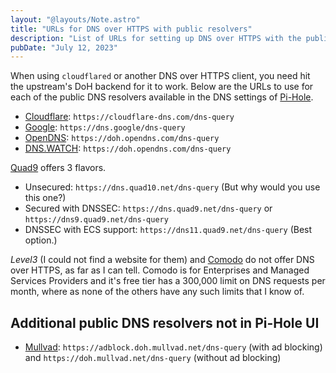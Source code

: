 ```yaml
---
layout: "@layouts/Note.astro"
title: "URLs for DNS over HTTPS with public resolvers"
description: "List of URLs for setting up DNS over HTTPS with the public DNS resolvers available in Pi-Hole."
pubDate: "July 12, 2023"
---
```


When using `cloudflared` or another DNS over HTTPS client, you need hit the upstream's DoH backend for it to work. Below are the URLs to use for each of the public DNS resolvers available in the DNS settings of <a href="https://pi-hole.net" target="_blank">Pi-Hole</a>.

- <a href="https://developers.cloudflare.com/1.1.1.1/encryption/dns-over-https/make-api-requests" target="_blank">Cloudflare</a>: `https://cloudflare-dns.com/dns-query`
- <a href="https://developers.google.com/speed/public-dns/docs/doh" target="_blank">Google</a>: `https://dns.google/dns-query`
- <a href="https://support.opendns.com/hc/en-us/articles/360038086532-Using-DNS-over-HTTPS-DoH-with-OpenDNS" target="_blank">OpenDNS</a>: `https://doh.opendns.com/dns-query`
- <a href="https://dns.watch/#:~:text=DNS%2Dover%2DHTTPS%20(DoH)%20URI" target="_blank">DNS.WATCH</a>: `https://doh.opendns.com/dns-query`

<a href="https://www.quad9.net/news/blog/doh-with-quad9-dns-servers" target="_blank">Quad9</a> offers 3 flavors.

- Unsecured: `https://dns.quad10.net/dns-query` (But why would you use this one?)
- Secured with DNSSEC: `https://dns.quad9.net/dns-query` or `https://dns9.quad9.net/dns-query`
- DNSSEC with ECS support: `https://dns11.quad9.net/dns-query` (Best option.)

_Level3_ (I could not find a website for them) and <a href="comodo.come/secure-dns" target="_blank">Comodo</a> do not offer DNS over HTTPS, as far as I can tell. Comodo is for Enterprises and Managed Services Providers and it's free tier has a 300,000 limit on DNS requests per month, where as none of the others have any such limits that I know of.

## Additional public DNS resolvers not in Pi-Hole UI

- <a href="https://mullvad.net/en/help/dns-over-https-and-dns-over-tls/&cd=10&hl=en&ct=clnk&gl=us" target="_blank">Mullvad</a>: `https://adblock.doh.mullvad.net/dns-query` (with ad blocking) and `https://doh.mullvad.net/dns-query` (without ad blocking)
